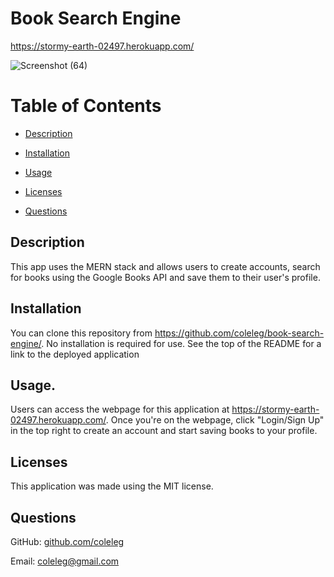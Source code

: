 # Book Search Engine

https://stormy-earth-02497.herokuapp.com/

![Screenshot (64)](https://user-images.githubusercontent.com/15861137/161657840-e82526dd-8182-4344-bb29-967173ec20c7.png)

 # Table of Contents
  * [Description](#description)
  
  * [Installation](#installation)
  
  * [Usage](#usage)
  
  * [Licenses](#licenses)
  
  * [Questions](#questions)

  ## Description
 This app uses the MERN stack and allows users to create accounts, search for books using the Google Books API and save them to their user's profile.
 
  ## Installation
  You can clone this repository from https://github.com/coleleg/book-search-engine/. No installation is required for use.  See the top of the README for a link to the deployed application
  
  ## Usage.
  Users can access the webpage for this application at https://stormy-earth-02497.herokuapp.com/. Once you're on the webpage, click "Login/Sign Up" in the top right to create an account and start saving books to your profile.
  
  ## Licenses
  This application was made using the MIT license.

  ## Questions
  GitHub: [github.com/coleleg](github.com/coleleg)
 
  Email: coleleg@gmail.com
